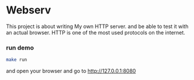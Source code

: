 # Webserv
This project is about writing My own HTTP server.
and be able to test it with an actual browser.
HTTP is one of the most used protocols on the internet.

### run demo
```bash
make run
```
and open your browser and go to http://127.0.0.1:8080